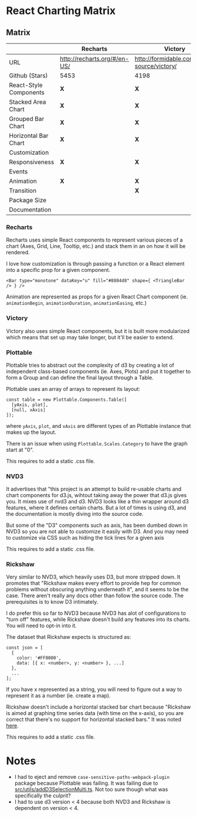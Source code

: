 # React Charting Matrix
 
## Matrix
 
| | Recharts | Victory | Plottable | NVD3 | Rickshaw 
| --- | --- | --- | --- | --- | --- 
| URL | http://recharts.org/#/en-US/ | http://formidable.com/open-source/victory/ | http://plottablejs.org/ | http://nvd3.org/ | http://code.shutterstock.com/rickshaw/
| Github (Stars) | 5453 | 4198 | 2081 | 5942  | 6015 
| React-Style Components | **X** | **X** |  |  |  
| Stacked Area Chart | **X** | **X** | **X**  | **X**  | **X** 
| Grouped Bar Chart | **X** | **X** | **X** | **X** | **X**
| Horizontal Bar Chart | **X** | **X** | **X** | **X**
| Customization
| Responsiveness | **X** | **X** 
| Events
| Animation | **X** | **X** |  | **X**
| Transition |  | **X** 
| Package Size | 
| Documentation

### Recharts

Recharts uses simple React components to represent various pieces of a chart (Axes, Grid, Line, Tooltip, etc.) 
and stack them in an on how it will be rendered.

I love how customization is through passing a function or a React element into a specific prop for a given component.

```
<Bar type="monotone" dataKey="u" fill="#8884d8" shape={ <TriangleBar /> } />
```

Animation are represented as props for a given React Chart component (ie. `animationBegin`, `animationDuration`, 
`animationEasing`, etc.)



### Victory

Victory also uses simple React components, but it is built more modularized which means that set up may
take longer, but it'll be easier to extend.

### Plottable

Plottable tries to abstract out the complexity of d3 by creating a lot of independent class-based components (ie. Axes, Plots) 
and put it together to form a Group and can define the final layout through a Table.

Plottable uses an array of arrays to represent its layout:

```
const table = new Plottable.Components.Table([
  [yAxis, plot],
  [null, xAxis]
]);
```

where `yAxis`, `plot`, and `xAxis` are different types of an Plottable instance that makes up the layout.

There is an issue when using `Plottable.Scales.Category` to have the graph start at "0".

This requires to add a static .css file.

### NVD3

It advertises that "this project is an attempt to build re-usable charts and chart components for d3.js, wihtout 
taking away the power that d3.js gives you. It mixes use of nvd3 and d3. NVD3 looks like a thin wrapper around d3 
features, where it defines certain charts. But a lot of times is using d3, and the documentation is mostly diving into 
the source code.

But some of the "D3" components such as axis, has been dumbed down in NVD3 so you are not able to customize it easily 
with D3. And you may need to customize via CSS such as hiding the tick lines for a given axis

This requires to add a static .css file.

### Rickshaw

Very similar to NVD3, which heavily uses D3, but more stripped down. It promotes that "Rickshaw makes every effort to
provide hep for common problems without obscuring anything underneath it", and it seems to be the case. There aren't
really any docs other than follow the source code. The prerequisites is to know D3 intimately.

I do prefer this so far to NVD3 because NVD3 has alot of configurations to "turn off" features, while Rickshaw doesn't
build any features into its charts. You will need to opt-in into it.

The dataset that Rickshaw expects is structured as:

```
const json = [
  {
    color: '#FF0000',
    data: [{ x: <number>, y: <number> }, ...]
  },
  ...
];
```

If you have x represented as a string, you will need to figure out a way to represent it as a number (ie. create a map).

Rickshaw doesn't include a horizontal stacked bar chart because "Rickshaw is aimed at graphing time series data (with 
time on the x-axis), so you are correct that there's no support for horizontal stacked bars." It was noted [here](https://github.com/shutterstock/rickshaw/issues/350).

This requires to add a static .css file.

# Notes
 
* I had to eject and remove `case-sensitive-paths-webpack-plugin` package because Plottable was failing. It was failing 
due to [src/utils/addD3SelectionMulti.ts](https://github.com/palantir/plottable/blob/develop/src/utils/addD3SelectionMulti.ts). 
Not too sure though what was specifically the culprit?
* I had to use d3 version < 4 because both NVD3 and Rickshaw is dependent on version < 4.
 